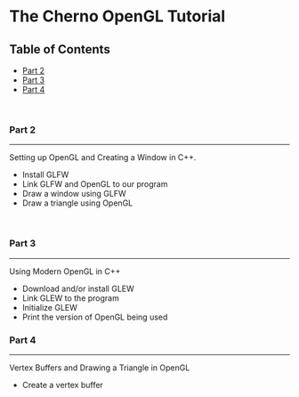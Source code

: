 # The Cherno OpenGL Tutorial

## Table of Contents
- [Part 2](#part-2)
- [Part 3](#part-3)
- [Part 4](#part-4)

<br>

### Part 2
----------
Setting up OpenGL and Creating a Window in C++.

+ Install GLFW
+ Link GLFW and OpenGL to our program
+ Draw a window using GLFW
+ Draw a triangle using OpenGL

<br>

### Part 3
----------
Using Modern OpenGL in C++

+ Download and/or install GLEW
+ Link GLEW to the program
+ Initialize GLEW
+ Print the version of OpenGL being used

### Part 4
----------
Vertex Buffers and Drawing a Triangle in OpenGL

+ Create a vertex buffer